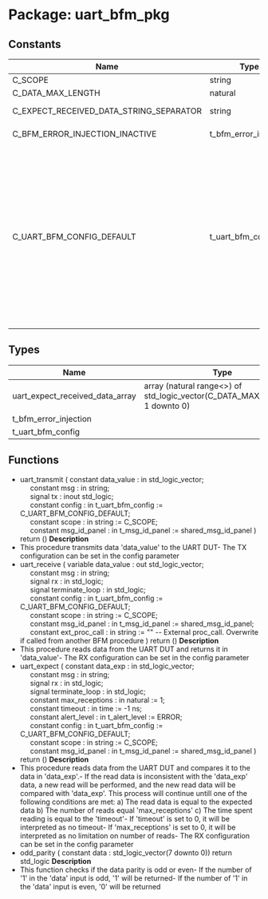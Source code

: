 # Package: uart_bfm_pkg

## Constants

| Name                                    | Type                  | Value                                                                                                                                                                                                                                                                                                                                                                                                                                                                                                                                                                                                                                                                                                                                                                                                                                                                                                                                                                                                                                                                                                                                                                                                                                                                                                                                                                                                                  | Description |
| --------------------------------------- | --------------------- | ---------------------------------------------------------------------------------------------------------------------------------------------------------------------------------------------------------------------------------------------------------------------------------------------------------------------------------------------------------------------------------------------------------------------------------------------------------------------------------------------------------------------------------------------------------------------------------------------------------------------------------------------------------------------------------------------------------------------------------------------------------------------------------------------------------------------------------------------------------------------------------------------------------------------------------------------------------------------------------------------------------------------------------------------------------------------------------------------------------------------------------------------------------------------------------------------------------------------------------------------------------------------------------------------------------------------------------------------------------------------------------------------------------------------- | ----------- |
| C_SCOPE                                 | string                |  "UART BFM"                                                                                                                                                                                                                                                                                                                                                                                                                                                                                                                                                                                                                                                                                                                                                                                                                                                                                                                                                                                                                                                                                                                                                                                                                                                                                                                                                                                                            |             |
| C_DATA_MAX_LENGTH                       | natural               |  8                                                                                                                                                                                                                                                                                                                                                                                                                                                                                                                                                                                                                                                                                                                                                                                                                                                                                                                                                                                                                                                                                                                                                                                                                                                                                                                                                                                                                     |             |
| C_EXPECT_RECEIVED_DATA_STRING_SEPARATOR | string                |  ";<br><span style="padding-left:20px"> "                                                                                                                                                                                                                                                                                                                                                                                                                                                                                                                                                                                                                                                                                                                                                                                                                                                                                                                                                                                                                                                                                                                                                                                                                                                                                                                                                                              |             |
| C_BFM_ERROR_INJECTION_INACTIVE          | t_bfm_error_injection |  (     parity_bit_error  => false,<br><span style="padding-left:20px">     stop_bit_error    => false   )                                                                                                                                                                                                                                                                                                                                                                                                                                                                                                                                                                                                                                                                                                                                                                                                                                                                                                                                                                                                                                                                                                                                                                                                                                                                                                              |             |
| C_UART_BFM_CONFIG_DEFAULT               | t_uart_bfm_config     |  (     bit_time                                  => -1 ns,<br><span style="padding-left:20px">     num_data_bits                             => 8,<br><span style="padding-left:20px">     idle_state                                => '1',<br><span style="padding-left:20px">     num_stop_bits                             => STOP_BITS_ONE,<br><span style="padding-left:20px">     parity                                    => PARITY_ODD,<br><span style="padding-left:20px">     timeout                                   => 0 ns,<br><span style="padding-left:20px">                -- will default never time out     timeout_severity                          => error,<br><span style="padding-left:20px">     num_bytes_to_log_before_expected_data     => 10,<br><span style="padding-left:20px">     match_strictness                          => MATCH_EXACT,<br><span style="padding-left:20px">     id_for_bfm                                => ID_BFM,<br><span style="padding-left:20px">     id_for_bfm_wait                           => ID_BFM_WAIT,<br><span style="padding-left:20px">     id_for_bfm_poll                           => ID_BFM_POLL,<br><span style="padding-left:20px">     id_for_bfm_poll_summary                   => ID_BFM_POLL_SUMMARY,<br><span style="padding-left:20px">     error_injection                           => C_BFM_ERROR_INJECTION_INACTIVE     ) |             |
## Types

| Name                            | Type                                                                       | Description |
| ------------------------------- | -------------------------------------------------------------------------- | ----------- |
| uart_expect_received_data_array | array (natural range<>) of std_logic_vector(C_DATA_MAX_LENGTH-1 downto 0)  |             |
| t_bfm_error_injection           |                                                                            |             |
| t_uart_bfm_config               |                                                                            |             |
## Functions
- uart_transmit <font id="function_arguments">( constant data_value         : in  std_logic_vector;<br><span style="padding-left:20px"> constant msg                : in  string;<br><span style="padding-left:20px"> signal tx                   : inout std_logic;<br><span style="padding-left:20px"> constant config             : in  t_uart_bfm_config  := C_UART_BFM_CONFIG_DEFAULT;<br><span style="padding-left:20px"> constant scope              : in  string             := C_SCOPE;<br><span style="padding-left:20px"> constant msg_id_panel       : in  t_msg_id_panel     := shared_msg_id_panel ) </font> <font id="function_return">return ()</font>
**Description**
- This procedure transmits data 'data_value' to the UART DUT- The TX configuration can be set in the config parameter
- uart_receive <font id="function_arguments">( variable data_value         : out std_logic_vector;<br><span style="padding-left:20px"> constant msg                : in  string;<br><span style="padding-left:20px"> signal rx                   : in  std_logic;<br><span style="padding-left:20px"> signal terminate_loop       : in  std_logic;<br><span style="padding-left:20px"> constant config             : in  t_uart_bfm_config := C_UART_BFM_CONFIG_DEFAULT;<br><span style="padding-left:20px"> constant scope              : in  string            := C_SCOPE;<br><span style="padding-left:20px"> constant msg_id_panel       : in  t_msg_id_panel    := shared_msg_id_panel;<br><span style="padding-left:20px"> constant ext_proc_call      : in  string            := "" -- External proc_call. Overwrite if called from another BFM procedure ) </font> <font id="function_return">return ()</font>
**Description**
- This procedure reads data from the UART DUT and returns it in 'data_value'- The RX configuration can be set in the config parameter
- uart_expect <font id="function_arguments">( constant data_exp           : in std_logic_vector;<br><span style="padding-left:20px"> constant msg                : in string;<br><span style="padding-left:20px"> signal rx                   : in std_logic;<br><span style="padding-left:20px"> signal terminate_loop       : in std_logic;<br><span style="padding-left:20px"> constant max_receptions     : in natural           := 1;<br><span style="padding-left:20px"> constant timeout            : in time              := -1 ns;<br><span style="padding-left:20px"> constant alert_level        : in t_alert_level     := ERROR;<br><span style="padding-left:20px"> constant config             : in t_uart_bfm_config := C_UART_BFM_CONFIG_DEFAULT;<br><span style="padding-left:20px"> constant scope              : in string            := C_SCOPE;<br><span style="padding-left:20px"> constant msg_id_panel       : in t_msg_id_panel    := shared_msg_id_panel ) </font> <font id="function_return">return ()</font>
**Description**
- This procedure reads data from the UART DUT and compares it to the data in  'data_exp'.- If the read data is inconsistent with the 'data_exp' data, a new read will  be performed, and the new read data will be compared with 'data_exp'.  This process will continue untill one of the following conditions are met:    a) The read data is equal to the expected data    b) The number of reads equal 'max_receptions'    c) The time spent reading is equal to the 'timeout'- If 'timeout' is set to 0, it will be interpreted as no timeout- If 'max_receptions' is set to 0, it will be interpreted as no limitation on number of reads- The RX configuration can be set in the config parameter
- odd_parity <font id="function_arguments">( constant data : std_logic_vector(7 downto 0)) </font> <font id="function_return">return std_logic </font>
**Description**
- This function checks if the data parity is odd or even- If the number of '1' in the 'data' input is odd, '1' will be returned- If the number of '1' in the 'data' input is even, '0' will be returned
